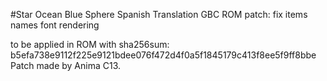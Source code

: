 #Star Ocean Blue Sphere Spanish Translation GBC ROM patch: fix items names font rendering

to be applied in ROM with sha256sum: b5efa738e9112f225e9121bdee076f472d4f0a5f1845179c413f8ee5f9ff8bbe 
Patch made by Anima C13.
